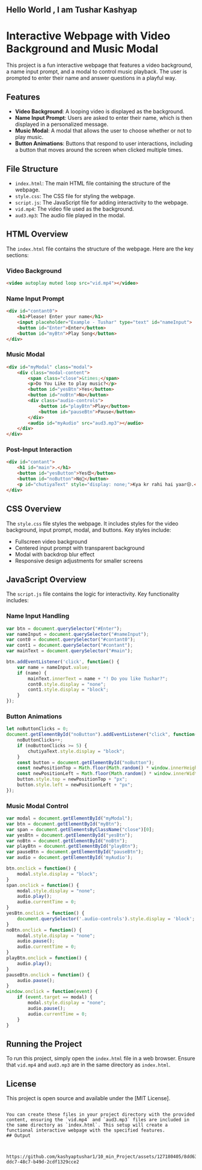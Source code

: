 

## Hello World , I am Tushar Kashyap
# Interactive Webpage with Video Background and Music Modal

This project is a fun interactive webpage that features a video background, a name input prompt, and a modal to control music playback. The user is prompted to enter their name and answer questions in a playful way.

## Features

- **Video Background**: A looping video is displayed as the background.
- **Name Input Prompt**: Users are asked to enter their name, which is then displayed in a personalized message.
- **Music Modal**: A modal that allows the user to choose whether or not to play music.
- **Button Animations**: Buttons that respond to user interactions, including a button that moves around the screen when clicked multiple times.

## File Structure

- `index.html`: The main HTML file containing the structure of the webpage.
- `style.css`: The CSS file for styling the webpage.
- `script.js`: The JavaScript file for adding interactivity to the webpage.
- `vid.mp4`: The video file used as the background.
- `aud3.mp3`: The audio file played in the modal.

## HTML Overview

The `index.html` file contains the structure of the webpage. Here are the key sections:

### Video Background

```html
<video autoplay muted loop src="vid.mp4"></video>
```

### Name Input Prompt

```html
<div id="contant0">
    <h1>Please! Enter your name</h1>
    <input placeholder="Example - Tushar" type="text" id="nameInput">
    <button id="Enter">Enter</button>
    <button id="myBtn">Play Song</button>
</div>
```

### Music Modal

```html
<div id="myModal" class="modal">
    <div class="modal-content">
        <span class="close">&times;</span>
        <p>Do You Like to play music?</p>
        <button id="yesBtn">Yes</button>
        <button id="noBtn">No</button>
        <div class="audio-controls">
            <button id="playBtn">Play</button>
            <button id="pauseBtn">Pause</button>
        </div>
        <audio id="myAudio" src="aud3.mp3"></audio>
    </div>
</div>
```

### Post-Input Interaction

```html
<div id="contant">
    <h1 id="main">.</h1>
    <button id="yesButton">Yes😍</button>
    <button id="noButton">No🥰</button>
    <p id="chutiyaText" style="display: none;">Kya kr rahi hai yaar😒.</p>
</div>
```

## CSS Overview

The `style.css` file styles the webpage. It includes styles for the video background, input prompt, modal, and buttons. Key styles include:

- Fullscreen video background
- Centered input prompt with transparent background
- Modal with backdrop blur effect
- Responsive design adjustments for smaller screens

## JavaScript Overview

The `script.js` file contains the logic for interactivity. Key functionality includes:

### Name Input Handling

```javascript
var btn = document.querySelector("#Enter");
var nameInput = document.querySelector("#nameInput");
var cont0 = document.querySelector("#contant0");
var cont1 = document.querySelector("#contant");
var mainText = document.querySelector("#main");

btn.addEventListener('click', function() {
    var name = nameInput.value;
    if (name) {
        mainText.innerText = name + "! Do you like Tushar?";
        cont0.style.display = "none";
        cont1.style.display = "block";
    }
});
```

### Button Animations

```javascript
let noButtonClicks = 0;
document.getElementById("noButton").addEventListener("click", function() {
    noButtonClicks++;
    if (noButtonClicks >= 5) {
        chutiyaText.style.display = "block";
    }
    const button = document.getElementById("noButton");
    const newPositionTop = Math.floor(Math.random() * window.innerHeight);
    const newPositionLeft = Math.floor(Math.random() * window.innerWidth);
    button.style.top = newPositionTop + "px";
    button.style.left = newPositionLeft + "px";
});
```

### Music Modal Control

```javascript
var modal = document.getElementById("myModal");
var btn = document.getElementById("myBtn");
var span = document.getElementsByClassName("close")[0];
var yesBtn = document.getElementById("yesBtn");
var noBtn = document.getElementById("noBtn");
var playBtn = document.getElementById("playBtn");
var pauseBtn = document.getElementById("pauseBtn");
var audio = document.getElementById('myAudio');

btn.onclick = function() {
    modal.style.display = "block";
}
span.onclick = function() {
    modal.style.display = "none";
    audio.play();
    audio.currentTime = 0;
}
yesBtn.onclick = function() {
    document.querySelector('.audio-controls').style.display = 'block';
}
noBtn.onclick = function() {
    modal.style.display = "none";
    audio.pause();
    audio.currentTime = 0;
}
playBtn.onclick = function() {
    audio.play();
}
pauseBtn.onclick = function() {
    audio.pause();
}
window.onclick = function(event) {
    if (event.target == modal) {
        modal.style.display = "none";
        audio.pause();
        audio.currentTime = 0;
    }
}
```

## Running the Project

To run this project, simply open the `index.html` file in a web browser. Ensure that `vid.mp4` and `aud3.mp3` are in the same directory as `index.html`.

## License

This project is open source and available under the [MIT License].
```

You can create these files in your project directory with the provided content, ensuring the `vid.mp4` and `aud3.mp3` files are included in the same directory as `index.html`. This setup will create a functional interactive webpage with the specified features.
## Output



https://github.com/kashyaptushar1/10_min_Project/assets/127180405/8dd631c5-ddc7-48c7-b49d-2cdf1329cce2

